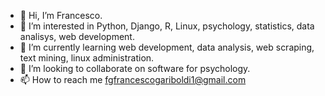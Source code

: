 - 👋 Hi, I’m Francesco.
- 👀 I’m interested in Python, Django, R, Linux, psychology, statistics, data analisys, web development.  
- 🌱 I’m currently learning web development, data analysis, web scraping, text mining, linux administration.
- 💞️ I’m looking to collaborate on software for psychology.
- 📫 How to reach me fgfrancescogariboldi1@gmail.com

<!---
Franaz96/Franaz96 is a ✨ special ✨ repository because its `README.md` (this file) appears on your GitHub profile.
You can click the Preview link to take a look at your changes.
--->
